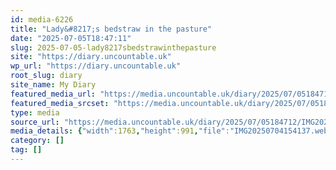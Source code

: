```yaml
---
id: media-6226
title: "Lady&#8217;s bedstraw in the pasture"
date: "2025-07-05T18:47:11"
slug: 2025-07-05-lady8217sbedstrawinthepasture
site: "https://diary.uncountable.uk"
wp_url: "https://diary.uncountable.uk"
root_slug: diary
site_name: My Diary
featured_media_url: "https://media.uncountable.uk/diary/2025/07/05184712/IMG20250704154137.webp"
featured_media_srcset: "https://media.uncountable.uk/diary/2025/07/05184712/IMG20250704154137-300x169.webp 300w, https://media.uncountable.uk/diary/2025/07/05184712/IMG20250704154137-1024x576.webp 1024w, https://media.uncountable.uk/diary/2025/07/05184712/IMG20250704154137-150x150.webp 150w, https://media.uncountable.uk/diary/2025/07/05184712/IMG20250704154137-640x360.webp 640w, https://media.uncountable.uk/diary/2025/07/05184712/IMG20250704154137.webp 1763w"
type: media
source_url: "https://media.uncountable.uk/diary/2025/07/05184712/IMG20250704154137.webp"
media_details: {"width":1763,"height":991,"file":"IMG20250704154137.webp","filesize":173412,"sizes":{"medium":{"file":"IMG20250704154137-300x169.webp","width":300,"height":169,"filesize":28804,"mime_type":"image/webp","source_url":"https://media.uncountable.uk/diary/2025/07/05184712/IMG20250704154137-300x169.webp"},"large":{"file":"IMG20250704154137-1024x576.webp","width":1024,"height":576,"filesize":212726,"mime_type":"image/webp","source_url":"https://media.uncountable.uk/diary/2025/07/05184712/IMG20250704154137-1024x576.webp"},"thumbnail":{"file":"IMG20250704154137-150x150.webp","width":150,"height":150,"filesize":15938,"mime_type":"image/webp","source_url":"https://media.uncountable.uk/diary/2025/07/05184712/IMG20250704154137-150x150.webp"},"mobwidth":{"file":"IMG20250704154137-640x360.webp","width":640,"height":360,"filesize":102154,"mime_type":"image/webp","source_url":"https://media.uncountable.uk/diary/2025/07/05184712/IMG20250704154137-640x360.webp"},"full":{"file":"IMG20250704154137.webp","width":1763,"height":991,"mime_type":"image/webp","source_url":"https://media.uncountable.uk/diary/2025/07/05184712/IMG20250704154137.webp"}},"image_meta":{"aperture":"0","credit":"","camera":"","caption":"","created_timestamp":"0","copyright":"","focal_length":"0","iso":"0","shutter_speed":"0","title":"","orientation":"0","keywords":[]}}
category: []
tag: []
---
```


